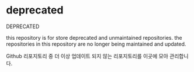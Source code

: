 # deprecated
DEPRECATED

this repository is for store deprecated and unmaintained repositories. 
the repositories in this repository are no longer being maintained and updated.

Github 리포지토리 중 더 이상 업데이트 되지 않는 리포지토리를 이곳에 모아 관리합니다.
